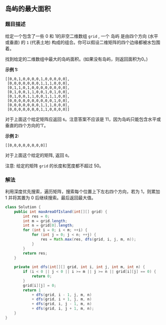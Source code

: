 ## 岛屿的最大面积
### 题目描述

给定一个包含了一些 0 和 1的非空二维数组 `grid` , 一个 岛屿 是由四个方向 (水平或垂直) 的 `1` (代表土地) 构成的组合。你可以假设二维矩阵的四个边缘都被水包围着。

找到给定的二维数组中最大的岛屿面积。(如果没有岛屿，则返回面积为0。)

**示例 1:**
```
[[0,0,1,0,0,0,0,1,0,0,0,0,0],
 [0,0,0,0,0,0,0,1,1,1,0,0,0],
 [0,1,1,0,1,0,0,0,0,0,0,0,0],
 [0,1,0,0,1,1,0,0,1,0,1,0,0],
 [0,1,0,0,1,1,0,0,1,1,1,0,0],
 [0,0,0,0,0,0,0,0,0,0,1,0,0],
 [0,0,0,0,0,0,0,1,1,1,0,0,0],
 [0,0,0,0,0,0,0,1,1,0,0,0,0]]
```

对于上面这个给定矩阵应返回 `6`。注意答案不应该是 11，因为岛屿只能包含水平或垂直的四个方向的‘1’。

**示例 2:**

```
[[0,0,0,0,0,0,0,0]]
```

对于上面这个给定的矩阵, 返回 `0`。

注意: 给定的矩阵 `grid` 的长度和宽度都不超过 50。

### 解法
利用深度优先搜索，遍历矩阵，搜索每个位置上下左右四个方向，若为 1，则累加 1 并将其置为 0 后继续搜索。最后返回最大值。

```java
class Solution {
    public int maxAreaOfIsland(int[][] grid) {
        int res = 0;
        int m = grid.length;
        int n = grid[0].length;
        for (int i = 0; i < m; ++i) {
            for (int j = 0; j < n; ++j) {
                res = Math.max(res, dfs(grid, i, j, m, n));
            }
        }
        return res;
    }
    
    private int dfs(int[][] grid, int i, int j, int m, int n) {
        if (i < 0 || j < 0 || i >= m || j >= n || grid[i][j] == 0) {
            return 0;
        }
        grid[i][j] = 0;
        return 1 
            + dfs(grid, i - 1, j, m, n)
            + dfs(grid, i + 1, j, m, n)
            + dfs(grid, i, j - 1, m, n)
            + dfs(grid, i, j + 1, m, n);
    }
}
```